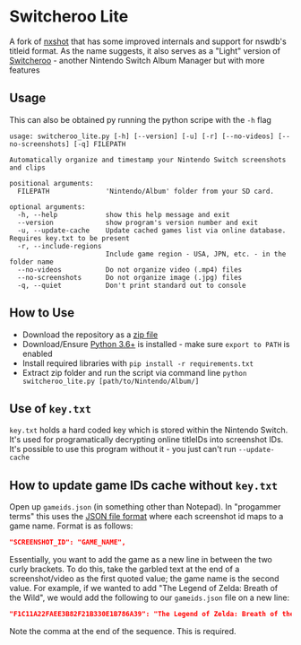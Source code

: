 # Switcheroo Lite

A fork of [nxshot](https://github.com/s1cp/nxshot) that has some improved internals and support for nswdb's titleid format.
As the name suggests, it also serves as a "Light" version of [Switcheroo](https://github.com/Tyler-A/Switcheroo) - another Nintendo Switch Album Manager but with more features

## Usage

This can also be obtained py running the python scripe with the `-h` flag

```text
usage: switcheroo_lite.py [-h] [--version] [-u] [-r] [--no-videos] [--no-screenshots] [-q] FILEPATH

Automatically organize and timestamp your Nintendo Switch screenshots and clips

positional arguments:
  FILEPATH              'Nintendo/Album' folder from your SD card.

optional arguments:
  -h, --help            show this help message and exit
  --version             show program's version number and exit
  -u, --update-cache    Update cached games list via online database. Requires key.txt to be present
  -r, --include-regions
                        Include game region - USA, JPN, etc. - in the folder name
  --no-videos           Do not organize video (.mp4) files
  --no-screenshots      Do not organize image (.jpg) files
  -q, --quiet           Don't print standard out to console
  ```

## How to Use

- Download the repository as a [zip file](https://github.com/dmynerd78/switcheroo-lite/archive/master.zip)
- Download/Ensure [Python 3.6+](https://www.python.org/downloads/) is installed - make sure `export to PATH` is enabled
- Install required libraries with `pip install -r requirements.txt`
- Extract zip folder and run the script via command line `python switcheroo_lite.py [path/to/Nintendo/Album/]`

## Use of `key.txt`

`key.txt` holds a hard coded key which is stored within the Nintendo Switch. It's used for programatically decrypting online titleIDs into screenshot IDs. It's possible to use this program without it - you just can't run `--update-cache`

## How to update game IDs cache without `key.txt`

Open up `gameids.json` (in something other than Notepad). In "progammer terms" this uses the [JSON file format](https://www.w3schools.com/whatis/whatis_json.asp) where each screenshot id maps to a game name. Format is as follows:

```json
"SCREENSHOT_ID": "GAME_NAME",
```

Essentially, you want to add the game as a new line in between the two curly brackets. To do this, take the garbled text at the end of a screenshot/video as the first quoted value; the game name is the second value. For example, if we wanted to add "The Legend of Zelda: Breath of the Wild", we would add the following to our `gameids.json` file on a new line:

```json
"F1C11A22FAEE3B82F21B330E1B786A39": "The Legend of Zelda: Breath of the Wild",
```

Note the comma at the end of the sequence. This is required.
